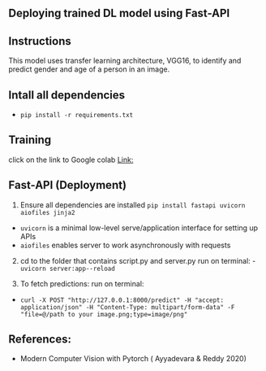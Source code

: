 ## Deploying trained  DL model using Fast-API

## Instructions

This model uses transfer learning architecture, VGG16, to identify and predict gender and age of a person in an image.

## Intall all dependencies
- `pip install -r requirements.txt`

## Training

click on the link to Google colab
[Link: ](https://colab.research.google.com/drive/1KmYFLo6YWWOVfHowPvayFFCYdSvMCwzZ)









## Fast-API (Deployment)

1. Ensure all dependencies are installed
`pip install fastapi uvicorn aiofiles jinja2 `
- `uvicorn` is a minimal low-level serve/application interface for setting up APIs
- `aiofiles` enables server to work asynchronously with requests

2. cd to the folder that contains script.py and server.py
run on terminal:
-`uvicorn server:app--reload`

3. To fetch predictions:
run on terminal:
- `curl -X POST "http://127.0.0.1:8000/predict" -H "accept: application/json" -H "Content-Type: multipart/form-data" -F "file=@/path to your image.png;type=image/png"`


## References:
- Modern Computer Vision with Pytorch ( Ayyadevara & Reddy 2020)
